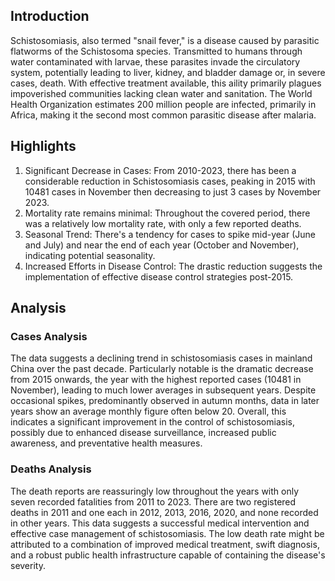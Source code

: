 ## Introduction

Schistosomiasis, also termed "snail fever," is a disease caused by parasitic flatworms of the Schistosoma species. Transmitted to humans through water contaminated with larvae, these parasites invade the circulatory system, potentially leading to liver, kidney, and bladder damage or, in severe cases, death. With effective treatment available, this aility primarily plagues impoverished communities lacking clean water and sanitation. The World Health Organization estimates 200 million people are infected, primarily in Africa, making it the second most common parasitic disease after malaria.
## Highlights

1. Significant Decrease in Cases: From 2010-2023, there has been a considerable reduction in Schistosomiasis cases, peaking in 2015 with 10481 cases in November then decreasing to just 3 cases by November 2023.<br/>
2. Mortality rate remains minimal: Throughout the covered period, there was a relatively low mortality rate, with only a few reported deaths.<br/>
3. Seasonal Trend: There's a tendency for cases to spike mid-year (June and July) and near the end of each year (October and November), indicating potential seasonality.<br/>
4. Increased Efforts in Disease Control: The drastic reduction suggests the implementation of effective disease control strategies post-2015.

## Analysis

### Cases Analysis
The data suggests a declining trend in schistosomiasis cases in mainland China over the past decade. Particularly notable is the dramatic decrease from 2015 onwards, the year with the highest reported cases (10481 in November), leading to much lower averages in subsequent years. Despite occasional spikes, predominantly observed in autumn months, data in later years show an average monthly figure often below 20. Overall, this indicates a significant improvement in the control of schistosomiasis, possibly due to enhanced disease surveillance, increased public awareness, and preventative health measures.

### Deaths Analysis
The death reports are reassuringly low throughout the years with only seven recorded fatalities from 2011 to 2023. There are two registered deaths in 2011 and one each in 2012, 2013, 2016, 2020, and none recorded in other years. This data suggests a successful medical intervention and effective case management of schistosomiasis. The low death rate might be attributed to a combination of improved medical treatment, swift diagnosis, and a robust public health infrastructure capable of containing the disease's severity.
